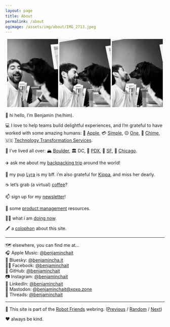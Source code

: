 ```yaml
---
layout: page
title: About
permalink: /about
ogimage: /assets/img/about/IMG_2713.jpeg
---
```

<div style="width: 100%;"><center>
  <img src="/assets/img/about/IMG_2713.jpeg" alt="Benjamin and Lyra, photo 1 of 3" style="width: 32%; max-width: 200px;" />
  <img src="/assets/img/about/IMG_2715.jpeg" alt="Benjamin and Lyra, photo 2 of 3" style="width: 32%; max-width: 200px;" />
  <img src="/assets/img/about/IMG_2716.jpeg" alt="Benjamin and Lyra, photo 3 of 3" style="width: 32%; max-width: 200px;" />
</center></div>

👋 hi hello, I’m Benjamin (he/him).<br />

💻 I love to help teams build delightful experiences, and I’m grateful to have worked with some amazing humans: 📱 [Apple](https://apple.com/), 💳 [Simple](https://en.wikipedia.org/wiki/Simple_(bank)), 🟡 [One](https://one.app/), 💚 [Chime](https://chime.com/), 🇺🇸 [Technology Transformation Services](https://tts.gsa.gov).<br />

🏡 I’ve lived all over: 🏔 [Boulder](/about/favorites/boulder), 🏛 DC, 🌲 [PDX](/about/favorites/portland), 🌁 [SF](/about/favorites/san-francisco), 🍕 [Chicago](/about/favorites/chicago).<br />

✈️ ask me about my <a href="/archives/two-weeks">backpacking trip</a> around the world!<br />

🐶 my pup [Lyra](/about/lyra) is my bff. i’m also grateful for [Kippa](/archives/kippa), and miss her dearly.<br />

☕️ let’s grab (a virtual) [coffee](https://calendly.com/benjaminchait/30min)?<br />

📫 sign up for my [newsletter](/newsletter)!<br />

🧰 some [product management](https://github.com/benjaminchait/at-work/blob/main/product-management-resources.md) resources.<br />

👨‍💻 what i am [doing now](/about/now).<br />

🖋 a [colophon](/about/colophon) about this site.<br />

<hr />

🗺️ elsewhere, you can find me at...<br />
🎧 Apple Music: [@benjaminchait](https://music.apple.com/profile/benjaminchait)<br />
🦋 Bluesky: [@benjamincha.it](https://bsky.app/profile/benjamincha.it)<br />
👯‍♀️ Facebook: [@benjaminchait](https://facebook.com/benjaminchait)<br />
👾 GitHub: [@benjaminchait](https://github.com/benjaminchait)<br />
📷 Instagram: [@benjaminchait](https://instagram.com/benjaminchait)<br />
👔 LinkedIn: [@benjaminchait](https://linkedin.com/in/benjaminchait)<br />
🦣 Mastodon: [@benjaminchait@xoxo.zone](https://xoxo.zone/@benjaminchait)<br />
🧵 Threads: [@benjaminchait](https://www.threads.net/@benjaminchait)<br />

<hr />

🤖 This site is part of the <a href="https://robot-friend-ring.netlify.app">Robot Friends</a> webring. (<a href="https://robot-friend-ring.netlify.app/prev">Previous</a> / <a href="https://robot-friend-ring.netlify.app/random">Random</a> / <a href="https://robot-friend-ring.netlify.app/next">Next</a>)<br />

❤️ always be kind.

